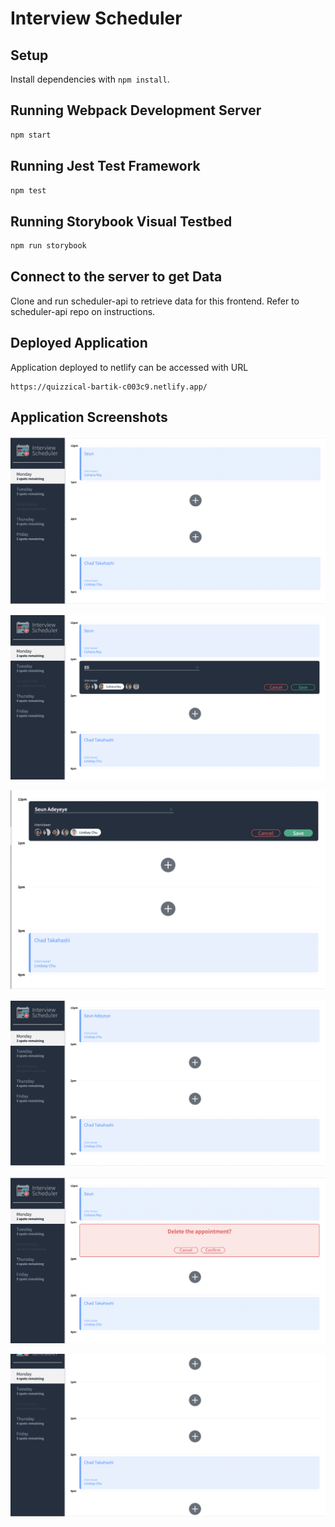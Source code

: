 # Interview Scheduler

## Setup

Install dependencies with `npm install`.

## Running Webpack Development Server

```sh
npm start
```

## Running Jest Test Framework

```sh
npm test
```

## Running Storybook Visual Testbed

```sh
npm run storybook
```

## Connect to the server to get Data

Clone and run scheduler-api to retrieve data for this frontend. Refer to scheduler-api repo on instructions. 

## Deployed Application
Application deployed to netlify can be accessed with URL
```
https://quizzical-bartik-c003c9.netlify.app/
```

## Application Screenshots
!["Application User Interface"](https://github.com/adewemimo/interview-scheduler/blob/master/docs/1.%20Application%20UI.png)

!["Create Appointment"](https://github.com/adewemimo/interview-scheduler/blob/master/docs/2.%20Create_Appointment.png)

!["Edit an Appointment"](https://github.com/adewemimo/interview-scheduler/blob/master/docs/3.Edit_Appointment.png)

!["UI show changes after appointment is edited"](https://github.com/adewemimo/interview-scheduler/blob/master/docs/4.%20After_Edit_Appointment.png)

!["Delete Appointment"](https://github.com/adewemimo/interview-scheduler/blob/master/docs/5.%20Delete_Appointment.png)

!["Spots Increased After Appointment Deletion"](https://github.com/adewemimo/interview-scheduler/blob/master/docs/6.%20Monday_Spots_Increase_AfterDelete.png)
